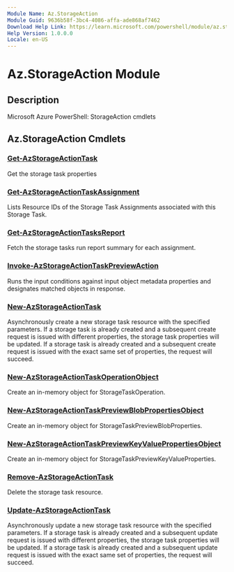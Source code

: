 ```yaml
---
Module Name: Az.StorageAction
Module Guid: 9636b58f-3bc4-4086-affa-ade868af7462
Download Help Link: https://learn.microsoft.com/powershell/module/az.storageaction
Help Version: 1.0.0.0
Locale: en-US
---
```


# Az.StorageAction Module
## Description
Microsoft Azure PowerShell: StorageAction cmdlets

## Az.StorageAction Cmdlets
### [Get-AzStorageActionTask](Get-AzStorageActionTask.md)
Get the storage task properties

### [Get-AzStorageActionTaskAssignment](Get-AzStorageActionTaskAssignment.md)
Lists Resource IDs of the Storage Task Assignments associated with this Storage Task.

### [Get-AzStorageActionTasksReport](Get-AzStorageActionTasksReport.md)
Fetch the storage tasks run report summary for each assignment.

### [Invoke-AzStorageActionTaskPreviewAction](Invoke-AzStorageActionTaskPreviewAction.md)
Runs the input conditions against input object metadata properties and designates matched objects in response.

### [New-AzStorageActionTask](New-AzStorageActionTask.md)
Asynchronously create a new storage task resource with the specified parameters.
If a storage task is already created and a subsequent create request is issued with different properties, the storage task properties will be updated.
If a storage task is already created and a subsequent create request is issued with the exact same set of properties, the request will succeed.

### [New-AzStorageActionTaskOperationObject](New-AzStorageActionTaskOperationObject.md)
Create an in-memory object for StorageTaskOperation.

### [New-AzStorageActionTaskPreviewBlobPropertiesObject](New-AzStorageActionTaskPreviewBlobPropertiesObject.md)
Create an in-memory object for StorageTaskPreviewBlobProperties.

### [New-AzStorageActionTaskPreviewKeyValuePropertiesObject](New-AzStorageActionTaskPreviewKeyValuePropertiesObject.md)
Create an in-memory object for StorageTaskPreviewKeyValueProperties.

### [Remove-AzStorageActionTask](Remove-AzStorageActionTask.md)
Delete the storage task resource.

### [Update-AzStorageActionTask](Update-AzStorageActionTask.md)
Asynchronously update a new storage task resource with the specified parameters.
If a storage task is already created and a subsequent update request is issued with different properties, the storage task properties will be updated.
If a storage task is already created and a subsequent update request is issued with the exact same set of properties, the request will succeed.

